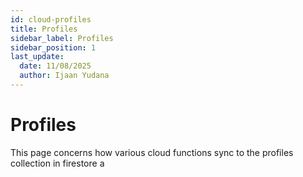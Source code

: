 ```yaml
---
id: cloud-profiles
title: Profiles
sidebar_label: Profiles
sidebar_position: 1
last_update:
  date: 11/08/2025
  author: Ijaan Yudana
---
```


# Profiles

This page concerns how various cloud functions sync to the profiles collection in
firestore a